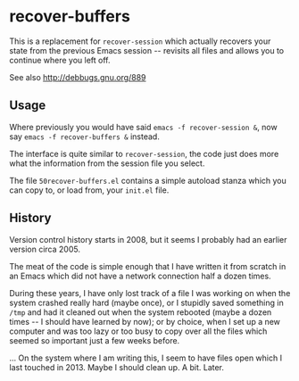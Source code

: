 recover-buffers
===============

This is a replacement for `recover-session` which actually recovers
your state from the previous Emacs session -- revisits all files and
allows you to continue where you left off.

See also http://debbugs.gnu.org/889


Usage
-----

Where previously you would have said `emacs -f recover-session &`, now
say `emacs -f recover-buffers &` instead.

The interface is quite similar to `recover-session`, the code just does
more what the information from the session file you select.

The file `50recover-buffers.el` contains a simple autoload stanza which
you can copy to, or load from, your `init.el` file.


History
-------

Version control history starts in 2008, but it seems I probably had an
earlier version circa 2005.

The meat of the code is simple enough that I have written it from scratch
in an Emacs which did not have a network connection half a dozen times.

During these years, I have only lost track of a file I was working on
when the system crashed really hard (maybe once), or I stupidly saved
something in `/tmp` and had it cleaned out when the system rebooted
(maybe a dozen times -- I should have learned by now); or by choice,
when I set up a new computer and was too lazy or too busy to copy
over all the files which seemed so important just a few weeks before.

... On the system where I am writing this, I seem to have files open
which I last touched in 2013.  Maybe I should clean up.  A bit.  Later.
